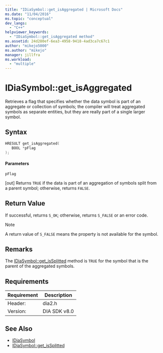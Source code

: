 ```yaml
---
title: "IDiaSymbol::get_isAggregated | Microsoft Docs"
ms.date: "11/04/2016"
ms.topic: "conceptual"
dev_langs:
  - "C++"
helpviewer_keywords:
  - "IDiaSymbol::get_isAggregated method"
ms.assetid: 24d280ef-6ea3-4958-9418-4ad3ca7c67c1
author: "mikejo5000"
ms.author: "mikejo"
manager: jillfra
ms.workload:
  - "multiple"
---
```

# IDiaSymbol::get_isAggregated
Retrieves a flag that specifies whether the data symbol is part of an aggregate or collection of symbols; the compiler will treat aggregated symbols as separate entities, but they are really part of a single larger symbol.

## Syntax

```C++
HRESULT get_isAggregated(
   BOOL *pFlag
);
```

#### Parameters
 `pFlag`

[out] Returns `TRUE` if the data is part of an aggregation of symbols split from a parent symbol; otherwise, returns `FALSE`.

## Return Value
 If successful, returns `S_OK`; otherwise, returns `S_FALSE` or an error code.

> [!NOTE]
> A return value of `S_FALSE` means the property is not available for the symbol.

## Remarks
 The [IDiaSymbol::get_isSplitted](../../debugger/debug-interface-access/idiasymbol-get-issplitted.md) method is `TRUE` for the symbol that is the parent of the aggregated symbols.

## Requirements

|Requirement|Description|
|-----------------|-----------------|
|Header:|dia2.h|
|Version:|DIA SDK v8.0|

## See Also
- [IDiaSymbol](../../debugger/debug-interface-access/idiasymbol.md)
- [IDiaSymbol::get_isSplitted](../../debugger/debug-interface-access/idiasymbol-get-issplitted.md)